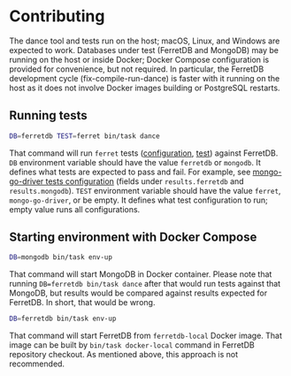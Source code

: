 # Contributing

The dance tool and tests run on the host; macOS, Linux, and Windows are expected to work.
Databases under test (FerretDB and MongoDB) may be running on the host or inside Docker; 
Docker Compose configuration is provided for convenience, but not required.
In particular, the FerretDB development cycle (fix-compile-run-dance) is faster with it running on the host 
as it does not involve Docker images building or PostgreSQL restarts.

## Running tests

```sh
DB=ferretdb TEST=ferret bin/task dance
```

That command will run `ferret` tests ([configuration](https://github.com/FerretDB/dance/blob/main/tests/ferret.yml), 
[test](https://github.com/FerretDB/dance/tree/main/tests/ferret)) against FerretDB.
`DB` environment variable should have the value `ferretdb` or `mongodb`.
It defines what tests are expected to pass and fail.
For example, see [mongo-go-driver tests configuration](https://github.com/FerretDB/dance/blob/main/tests/mongo-go-driver.yml)
(fields under `results.ferretdb` and `results.mongodb`).
`TEST` environment variable should have the value `ferret`, `mongo-go-driver`, or be empty.
It defines what test configuration to run; empty value runs all configurations.

## Starting environment with Docker Compose

```sh
DB=mongodb bin/task env-up
```

That command will start MongoDB in Docker container.
Please note that running `DB=ferretdb bin/task dance` after that would run tests against that MongoDB, 
but results would be compared against results expected for FerretDB.
In short, that would be wrong.

```sh
DB=ferretdb bin/task env-up
```

That command will start FerretDB from `ferretdb-local` Docker image.
That image can be built by `bin/task docker-local` command in FerretDB repository checkout.
As mentioned above, this approach is not recommended.
